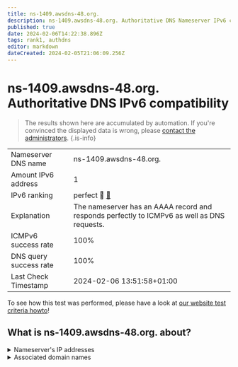 ```yaml
---
title: ns-1409.awsdns-48.org.
description: ns-1409.awsdns-48.org. Authoritative DNS Nameserver IPv6 compatibility
published: true
date: 2024-02-06T14:22:38.896Z
tags: rank1, authdns
editor: markdown
dateCreated: 2024-02-05T21:06:09.256Z
---
```


# ns-1409.awsdns-48.org. Authoritative DNS IPv6 compatibility

> The results shown here are accumulated by automation. If you're convinced the displayed data is wrong, please [contact the administrators](/howto/chat). 
{.is-info}




|   |   |
| - | - |
| Nameserver DNS name | ns-1409.awsdns-48.org.
| Amount IPv6 address | 1
| IPv6 ranking | perfect :1st_place_medal: [🔗](/howto/ranking) |
| Explanation | The nameserver has an AAAA record and responds perfectly to ICMPv6 as well as DNS requests. |
| ICMPv6 success rate | 100%|
| DNS query success rate | 100% |
| Last Check Timestamp | 2024-02-06 13:51:58+01:00 |

To see how this test was performed, please have a look at [our website test criteria howto](/howto/testcriteria/authdns)!


## What is ns-1409.awsdns-48.org. about?




<details>
<summary>Nameserver's IP addresses</summary>

2600:9000:5305:8100::1

</details>



<details>
<summary>Associated domain names</summary>

www.ipsen.com

</details>
